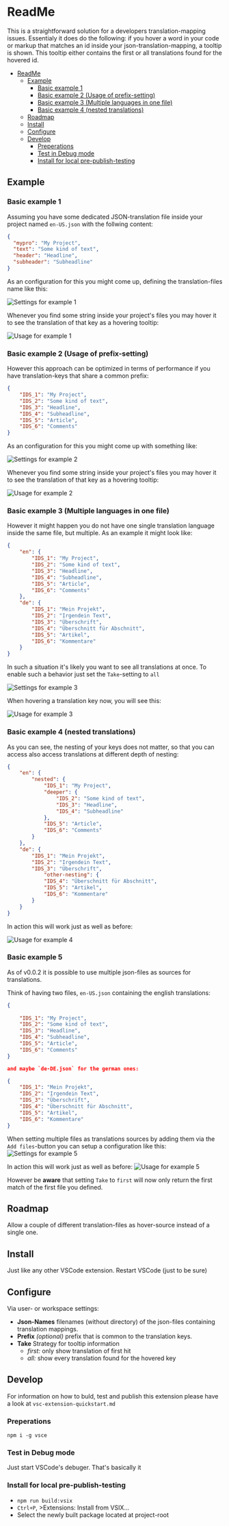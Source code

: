 # ReadMe
This is a straightforward solution for a developers translation-mapping issues.
Essentialy it does do the following:
if you hover a word in your code or markup that matches an id inside your json-translation-mapping,
a tooltip is shown. 
This tooltip either contains the first or all translations found for the hovered id.

- [ReadMe](#readme)
  - [Example](#example)
    - [Basic example 1](#basic-example-1)
    - [Basic example 2 (Usage of prefix-setting)](#basic-example-2-usage-of-prefix-setting)
    - [Basic example 3 (Multiple languages in one file)](#basic-example-3-multiple-languages-in-one-file)
    - [Basic example 4 (nested translations)](#basic-example-4-nested-translations)
  - [Roadmap](#roadmap)
  - [Install](#install)
  - [Configure](#configure)
  - [Develop](#develop)
    - [Preperations](#preperations)
    - [Test in Debug mode](#test-in-debug-mode)
    - [Install for local pre-publish-testing](#install-for-local-pre-publish-testing)

## Example
### Basic example 1
Assuming you have some dedicated JSON-translation file inside your project named `en-US.json` with the follwing content:

```json
{
  "mypro": "My Project",
  "text": "Some kind of text",
  "header": "Headline",
  "subheader": "Subheadline"
}
```

As an configuration for this you might come up, defining the translation-files name like this:

![Settings for example 1](https://raw.githubusercontent.com/ArsProgramma/TranslationPeek/master/src/readme-asests/settings_example_1.png)

Whenever you find some string inside your project's files you may hover it
to see the translation of that key as a hovering tooltip:

![Usage for example 1](https://raw.githubusercontent.com/ArsProgramma/TranslationPeek/master/src/readme-asests/usage_example_1.png)

### Basic example 2 (Usage of prefix-setting)
However this approach can be optimized in terms of performance if you have translation-keys that share a common prefix:

```json
{
    "IDS_1": "My Project",
    "IDS_2": "Some kind of text",
    "IDS_3": "Headline",
    "IDS_4": "Subheadline",
    "IDS_5": "Article",
    "IDS_6": "Comments"
}
```

As an configuration for this you might come up with something like:

![Settings for example 2](https://raw.githubusercontent.com/ArsProgramma/TranslationPeek/master/src/readme-asests/settings_example_2.png)

Whenever you find some string inside your project's files you may hover it
to see the translation of that key as a hovering tooltip:

![Usage for example 2](https://raw.githubusercontent.com/ArsProgramma/TranslationPeek/master/src/readme-asests/usage_example_1_2.png)

### Basic example 3 (Multiple languages in one file)
However it might happen you do not have one single translation language inside the same file, but multiple. As an example it might look like:

```json
{
    "en": {
        "IDS_1": "My Project",
        "IDS_2": "Some kind of text",
        "IDS_3": "Headline",
        "IDS_4": "Subheadline",
        "IDS_5": "Article",
        "IDS_6": "Comments"
    },
    "de": {
        "IDS_1": "Mein Projekt",
        "IDS_2": "Irgendein Text",
        "IDS_3": "Überschrift",
        "IDS_4": "Überschnitt für Abschnitt",
        "IDS_5": "Artikel",
        "IDS_6": "Kommentare"
    }
}
```

In such a situation it's likely you want to see all translations at once.
To enable such a behavior just set the ```Take```-setting to ```all```

![Settings for example 3](https://raw.githubusercontent.com/ArsProgramma/TranslationPeek/master/src/readme-asests/settings_example_3.png)

When hovering a translation key now, you will see this:

![Usage for example 3](https://raw.githubusercontent.com/ArsProgramma/TranslationPeek/master/src/readme-asests/usage_example_3.png)

### Basic example 4 (nested translations)
As you can see, the nesting of your keys does not matter,
so that you can access also access translations at different depth of nesting:

```json
{
    "en": {
        "nested": {
            "IDS_1": "My Project",
            "deeper": {
                "IDS_2": "Some kind of text",
                "IDS_3": "Headline",
                "IDS_4": "Subheadline"
            },
            "IDS_5": "Article",
            "IDS_6": "Comments"
        }
    },
    "de": {
        "IDS_1": "Mein Projekt",
        "IDS_2": "Irgendein Text",
        "IDS_3": "Überschrift",
            "other-nesting": {
            "IDS_4": "Überschnitt für Abschnitt",
            "IDS_5": "Artikel",
            "IDS_6": "Kommentare"
        }
    }
}
```

In action this will work just as well as before:

![Usage for example 4](https://raw.githubusercontent.com/ArsProgramma/TranslationPeek/master/src/readme-asests/usage_example_4.png)

### Basic example 5
As of v0.0.2 it is possible to use multiple json-files as sources for translations.

Think of having two files, `en-US.json` containing the english translations:

```json
{
    
    "IDS_1": "My Project",
    "IDS_2": "Some kind of text",
    "IDS_3": "Headline",
    "IDS_4": "Subheadline",
    "IDS_5": "Article",
    "IDS_6": "Comments"
}

and maybe `de-DE.json` for the german ones:

```
```json   
{
    "IDS_1": "Mein Projekt",
    "IDS_2": "Irgendein Text",
    "IDS_3": "Überschrift",
    "IDS_4": "Überschnitt für Abschnitt",
    "IDS_5": "Artikel",
    "IDS_6": "Kommentare"
}
```

When setting multiple files as translations sources by adding them via the `Add files`-button you can setup a configuration like this:
![Settings for example 5](https://raw.githubusercontent.com/ArsProgramma/TranslationPeek/master/src/readme-asests/settings_example_5.png)

In action this will work just as well as before:
![Usage for example 5](https://raw.githubusercontent.com/ArsProgramma/TranslationPeek/master/src/readme-asests/usage_example_5.png)

However be **aware** that setting `Take` to `first` will now only return the first match of the first file you defined.

## Roadmap
Allow a couple of different translation-files as hover-source instead of a single one.

## Install
Just like any other VSCode extension.
Restart VSCode (just to be sure)

## Configure
Via user- or workspace settings:
  - **Json-Names** filenames (without directory) of the json-files containing translation mappings.
  - **Prefix** _(optional)_ prefix that is common to the translation keys. 
  - **Take** Strategy for tooltip information
    - _first:_ only show translation of first hit
    - _all:_ show every translation found for the hovered key

## Develop
For information on how to buld, test and publish this extension 
please have a look at ```vsc-extension-quickstart.md```

### Preperations
```npm i -g vsce```

### Test in Debug mode
Just start VSCode's debuger. That's basically it

### Install for local pre-publish-testing
  - ```npm run build:vsix```
  - ```Ctrl+P```, >Extensions: Install from VSIX...
  - Select the newly built package located at project-root
